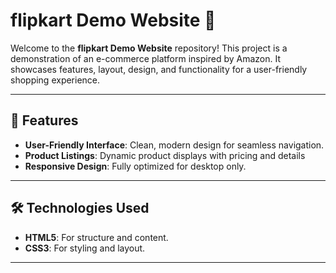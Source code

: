 # flipkart Demo Website 🌟

Welcome to the **flipkart Demo Website** repository! This project is a demonstration of an e-commerce platform inspired by Amazon. It showcases features, layout, design, and functionality for a user-friendly shopping experience.

---

## 🚀 Features

- **User-Friendly Interface**: Clean, modern design for seamless navigation.
- **Product Listings**: Dynamic product displays with pricing and details
- **Responsive Design**: Fully optimized for desktop only. 

---

## 🛠️ Technologies Used

- **HTML5**: For structure and content.
- **CSS3**: For styling and layout.

---
